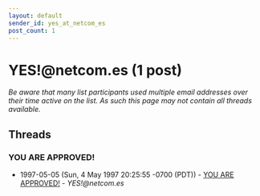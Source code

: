 ```yaml
---
layout: default
sender_id: yes_at_netcom_es
post_count: 1
---
```


# YES!<span>@</span>netcom.es (1 post)

_Be aware that many list participants used multiple email addresses over their time active on the list. As such this page may not contain all threads available._

## Threads

### YOU ARE APPROVED!
+ 1997-05-05 (Sun, 4 May 1997 20:25:55 -0700 (PDT)) - [YOU ARE APPROVED!](/archive/1997/05/ab60b4b2f77ac4e281e06dfe1e0686613b938e1c54016c68002dcdb6957cd766) - _YES!@netcom.es_


